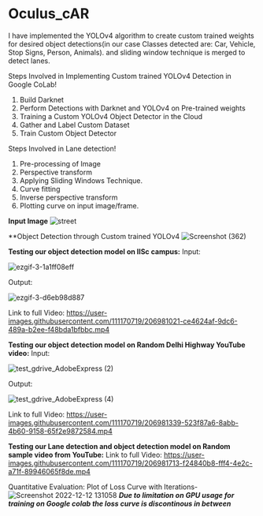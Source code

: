 # Oculus_cAR

I have implemented the YOLOv4 algorithm to create custom trained weights for desired object detections(in our case Classes detected are: Car, Vehicle, Stop Signs, Person, Animals).
and sliding window technique is merged to detect lanes.

Steps Involved in Implementing Custom trained YOLOv4 Detection in Google CoLab!

1. Build Darknet
2. Perform Detections with Darknet and YOLOv4 on Pre-trained weights
3. Training a Custom YOLOv4 Object Detector in the Cloud
4. Gather and Label Custom Dataset
5. Train Custom Object Detector


Steps Involved in Lane detection!

1. Pre-processing of Image
2. Perspective transform
3. Applying Sliding Windows Technique.
4. Curve fitting
5. Inverse perspective transform
6. Plotting curve on  input image/frame.

**Input Image**
![street](https://user-images.githubusercontent.com/111170719/206979304-101d908e-83f3-4350-919d-fcf4911c17a4.jpg)


**Object Detection through Custom trained YOLOv4
![Screenshot (362)](https://user-images.githubusercontent.com/111170719/206979259-4e7b8ed1-2519-435c-8311-bc0015284009.png)


**Testing our object detection model on IISc campus:**
Input:

![ezgif-3-1a1ff08eff](https://user-images.githubusercontent.com/111170719/206987964-20dc75e9-9a4e-4221-aa8e-0c7f6b2bfdd4.gif)

Output:

![ezgif-3-d6eb98d887](https://user-images.githubusercontent.com/111170719/206984800-e4be559e-bd91-49ce-8f28-6cfa392046c9.gif)

Link to full Video:
https://user-images.githubusercontent.com/111170719/206981021-ce4624af-9dc6-489a-b2ee-f48bda1bfbbc.mp4


**Testing our object detection model on Random Delhi Highway YouTube video:**
Input:

![test_gdrive_AdobeExpress (2)](https://user-images.githubusercontent.com/111170719/206983433-22e9c83c-df13-4b6a-99c2-568d7797ba1c.gif)

Output:

![test_gdrive_AdobeExpress (4)](https://user-images.githubusercontent.com/111170719/206983842-c600a555-a17f-473b-928a-68f1726dda23.gif)

Link to full Video:
https://user-images.githubusercontent.com/111170719/206981339-523f87a6-8abb-4b60-9158-65f2e9872584.mp4


**Testing our Lane detection and object detection model on Random sample video from YouTube:**
Link to full Video:
https://user-images.githubusercontent.com/111170719/206981713-f24840b8-fff4-4e2c-a71f-89946065f8de.mp4

Quantitative Evaluation:
Plot of Loss Curve with Iterations-
![Screenshot 2022-12-12 131058](https://user-images.githubusercontent.com/111170719/206989000-481c5405-fefc-40eb-b5a3-4679bab9d500.jpg)
***Due to limitation on GPU usage for training on Google colab the loss curve is discontinous in between***
